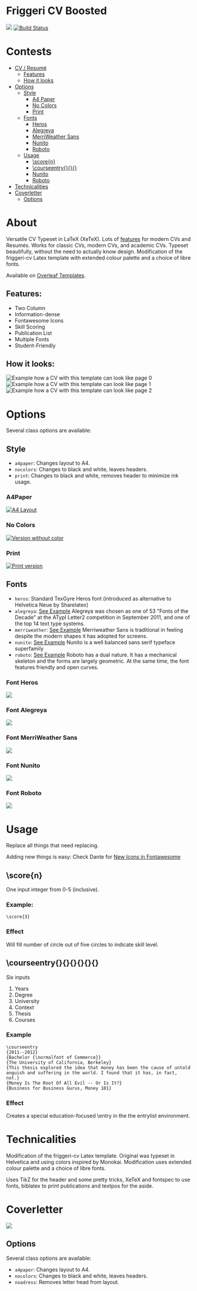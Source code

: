 # Friggeri CV Boosted

[![](https://img.shields.io/badge/PDF-latest-orange.svg?style=flat)](https://github.com/JesperDramsch/friggeri-cv-boosted/tree/master-pdf) [![Build Status](https://travis-ci.org/JesperDramsch/friggeri-cv-boosted.svg?branch=master)](https://travis-ci.org/JesperDramsch/friggeri-cv-boosted)

# Contests

- [CV / Resumé](#about)
    - [Features](#features)
    - [How it looks](#how-it-looks)
- [Options](#options)
    - [Style](#style)
        - [A4 Paper](#a4paper)
        - [No Colors](#no-colors)
        - [Print](#print)
    - [Fonts](#fonts)
        - [Heros](#font-heros)
        - [Alegreya](#font-alegreya)
        - [MerriWeather Sans](#font-merriWeather-sans)
        - [Nunito](#font-nunito)
        - [Roboto](#font-roboto)
    - [Usage](#usage)
        - [\score{n}](#scoren)
        - [\courseentry{}{}{}](#courseentry)
        - [Nunito](#font-nunito)
        - [Roboto](#font-roboto)
- [Technicalities](#technicalities)
- [Coverletter](#coverletter)
    - [Options](#options)

# About

Versatile CV Typeset in LaTeX (XeTeX). Lots of [features](#features) for modern CVs and Resumés. Works for classic CVs, modern CVs, and academic CVs. Typeset beautifully, without the need to actually know design. Modification of the friggeri-cv Latex template with extended colour palette and a choice of libre fonts.

Available on [Overleaf Templates](https://www.overleaf.com/latex/templates/friggeri-cv-boosted/sscbbybmxcqs).

## Features:

* Two Column
* Information-dense
* Fontawesome Icons
* Skill Scoring
* Publication List
* Multiple Fonts
* Student-Friendly

## How it looks:

![Example how a CV with this template can look like page 0](https://raw.githubusercontent.com/JesperDramsch/friggeri-cv-boosted/master-pdf/png/cv-heros-0.png)
![Example how a CV with this template can look like page 1](https://raw.githubusercontent.com/JesperDramsch/friggeri-cv-boosted/master-pdf/png/cv-heros-1.png)
![Example how a CV with this template can look like page 2](https://raw.githubusercontent.com/JesperDramsch/friggeri-cv-boosted/master-pdf/png/cv-heros-2.png)

# Options
Several class options are available:

## Style
* `a4paper`: Changes layout to A4.
* `nocolors`: Changes to black and white, leaves headers.
* `print`: Changes to black and white, removes header to minimize ink usage.

### A4Paper
[![A4 Layout](https://raw.githubusercontent.com/JesperDramsch/friggeri-cv-boosted/master-pdf/png/cv-a4paper-0.png)](https://github.com/JesperDramsch/friggeri-cv-boosted/blob/master-pdf/cv-a4paper.pdf)

### No Colors
[![Version without color](https://raw.githubusercontent.com/JesperDramsch/friggeri-cv-boosted/master-pdf/png/cv-nocolors-0.png)](https://github.com/JesperDramsch/friggeri-cv-boosted/blob/master-pdf/cv-novolors.pdf)

### Print
[![Print version](https://raw.githubusercontent.com/JesperDramsch/friggeri-cv-boosted/master-pdf/png/cv-print-0.png)](https://github.com/JesperDramsch/friggeri-cv-boosted/blob/master-pdf/cv-print.pdf)

## Fonts
* `heros`: Standard TexGyre Heros font (introduced as alternative to Helvetica Neue by Sharelatex)
* `alegreya`: [See Example](https://fonts.google.com/specimen/Alegreya+Sans) Alegreya was chosen as one of 53 "Fonts of the Decade" at the ATypI Letter2 competition in September 2011, and one of the top 14 text type systems.
* `merriweather`: [See Example](https://fonts.google.com/specimen/Merriweather+Sans) Merriweather Sans is traditional in feeling despite the modern shapes it has adopted for screens.
* `nunito`: [See Example](https://fonts.google.com/specimen/Nunito) Nunito is a well balanced sans serif typeface superfamily
* `roboto`: [See Example](https://fonts.google.com/specimen/Roboto) Roboto has a dual nature. It has a mechanical skeleton and the forms are largely geometric. At the same time, the font features friendly and open curves. 

### Font Heros
[![](https://raw.githubusercontent.com/JesperDramsch/friggeri-cv-boosted/master-pdf/png/cv-heros-0.png)](https://github.com/JesperDramsch/friggeri-cv-boosted/blob/master-pdf/cv-heros.pdf)

### Font Alegreya
[![](https://raw.githubusercontent.com/JesperDramsch/friggeri-cv-boosted/master-pdf/png/cv-alegreya-0.png)](https://github.com/JesperDramsch/friggeri-cv-boosted/blob/master-pdf/cv-alegreya.pdf)

### Font MerriWeather Sans
[![](https://raw.githubusercontent.com/JesperDramsch/friggeri-cv-boosted/master-pdf/png/cv-merriweather-0.png)](https://github.com/JesperDramsch/friggeri-cv-boosted/blob/master-pdf/cv-merriweather.pdf)

### Font Nunito
[![](https://raw.githubusercontent.com/JesperDramsch/friggeri-cv-boosted/master-pdf/png/cv-nunito-0.png)](https://github.com/JesperDramsch/friggeri-cv-boosted/blob/master-pdf/cv-nunito.pdf)

### Font Roboto
[![](https://raw.githubusercontent.com/JesperDramsch/friggeri-cv-boosted/master-pdf/png/cv-roboto-0.png)](https://github.com/JesperDramsch/friggeri-cv-boosted/blob/master-pdf/cv-roboto.pdf)


# Usage
Replace all things that need replacing.

Adding new things is easy:
Check Dante for [New Icons in Fontawesome](ftp://ftp.dante.de/tex-archive/fonts/fontawesome/doc/fontawesome.pdf)

## \score{n}
One input integer from 0-5 (inclusive).
### Example:
```
\score{3}
```

### Effect
Will fill number of circle out of five circles to indicate skill level.

## \courseentry{}{}{}{}{}{}
Six inputs

1. Years
1. Degree
1. University
1. Context
1. Thesis
1. Courses

### Example
```
\courseentry
{2011--2012}
{Bachelor {\normalfont of Commerce}}
{The University of California, Berkeley}
{This thesis explored the idea that money has been the cause of untold anguish and suffering in the world. I found that it has, in fact, not.}
{Money Is The Root Of All Evil -- Or Is It?}
{Business for Business Gurus, Money 101}
```

### Effect
Creates a special education-focused \entry in the the entrylist environment.

# Technicalities
Modification of the friggeri-cv Latex template. Original was typeset in Helvetica and using colors inspired by Monokai. Modification uses extended colour palette and a choice of libre fonts.

Uses TikZ for the header and some pretty tricks, XeTeX and fontspec to use fonts, biblatex to print publications and textpos for the aside.

# Coverletter
[![](https://raw.githubusercontent.com/JesperDramsch/friggeri-cv-boosted/master-pdf/png/coverletter-0.png)](https://github.com/JesperDramsch/friggeri-cv-boosted/blob/master-pdf/coverletter.pdf)

## Options
Several class options are available:

* `a4paper`: Changes layout to A4.
* `nocolors`: Changes to black and white, leaves headers.
* `noadress`: Removes letter head from layout.
